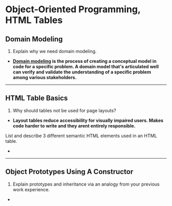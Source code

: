 # Object-Oriented Programming, HTML Tables

## Domain Modeling

1. Explain why we need domain modeling.

* **[Domain modeling](https://github.com/codefellows/domain_modeling#domain-modeling) is the process of creating a conceptual model in code for a specific problem. A domain model that's articulated well can verify and validate the understanding of a specific problem among various stakeholders.**

***
## HTML Table Basics

1. Why should tables not be used for page layouts?

* **Layout tables reduce accessibility for visually impaired users. Makes code harder to write and they arent entirely responsible.**

List and describe 3 different semantic HTML elements used in an HTML table.

*

***

## Object Prototypes Using A Constructor

1. Explain prototypes and inheritance via an analogy from your previous work experience.

*  
